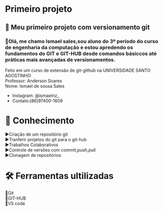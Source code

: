 # Primeiro projeto 
## 🚀 Meu primeiro projeto com versionamento git 
### 👋Olá, me chamo Ismael sales,sou aluno do 3º periodo do curso de engenharia da computação e estou apredendo os fundamentos do GIT e   GIT-HUB desde comandos básiccos até práticas mais avançadas de versionamentos.
Feito em um curso de extensão de git-github na UNIVERSIDADE SANTO AGOSTINHO    
Professor: Anderson Soares   
Nome:  Ismael de sousa Sales  
- Instagram: @ismaelnz_
- Contato:(86)97400-1609
# 📌 Conhecimento 
 ▶️Criação de um repositório git     
 ▶️Tranferir projetos do git para o git-hub  
 ▶️Trabalhos Colaborativos     
 ▶️Controle de versões com commit,push,pull  
 ▶️Clonagem de repositórios    

# 🛠️ Ferramentas ultilizadas
🔹Git  
🔹GIT-HUB  
🔹VS code



  

